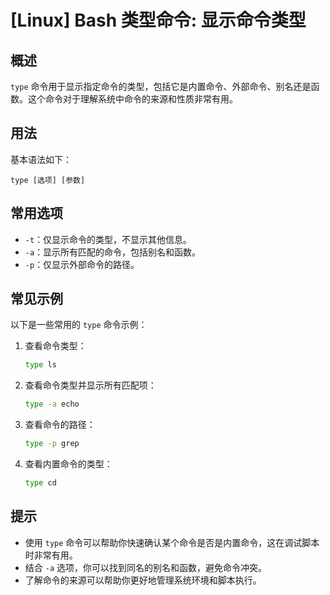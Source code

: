 # [Linux] Bash 类型命令: 显示命令类型

## 概述
`type` 命令用于显示指定命令的类型，包括它是内置命令、外部命令、别名还是函数。这个命令对于理解系统中命令的来源和性质非常有用。

## 用法
基本语法如下：
```
type [选项] [参数]
```

## 常用选项
- `-t`：仅显示命令的类型，不显示其他信息。
- `-a`：显示所有匹配的命令，包括别名和函数。
- `-p`：仅显示外部命令的路径。

## 常见示例
以下是一些常用的 `type` 命令示例：

1. 查看命令类型：
   ```bash
   type ls
   ```

2. 查看命令类型并显示所有匹配项：
   ```bash
   type -a echo
   ```

3. 查看命令的路径：
   ```bash
   type -p grep
   ```

4. 查看内置命令的类型：
   ```bash
   type cd
   ```

## 提示
- 使用 `type` 命令可以帮助你快速确认某个命令是否是内置命令，这在调试脚本时非常有用。
- 结合 `-a` 选项，你可以找到同名的别名和函数，避免命令冲突。
- 了解命令的来源可以帮助你更好地管理系统环境和脚本执行。